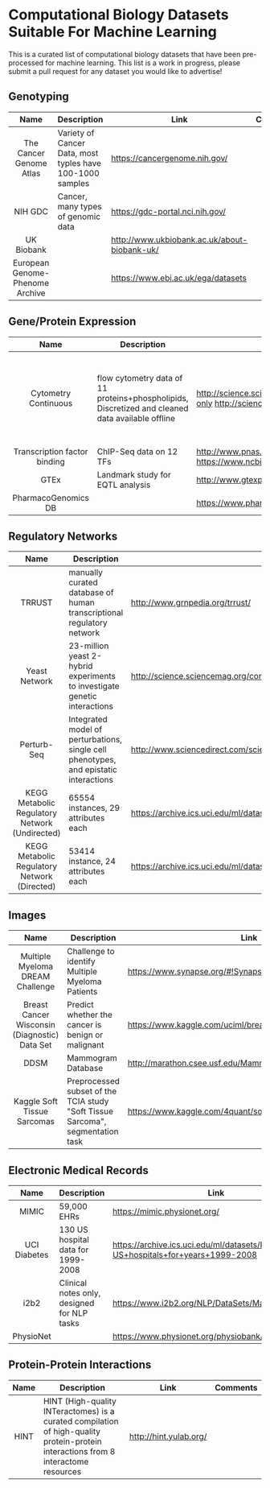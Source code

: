 # Computational Biology Datasets Suitable For Machine Learning
This is a curated list of computational biology datasets that have been pre-processed for machine learning.
This list is a work in progress, please submit a pull request for any dataset you would like to advertise!

## Genotyping
|Name | Description | Link | Comments |
|:-:|---|---|---|
|The Cancer Genome Atlas| Variety of Cancer Data, most typles have 100-1000 samples  | https://cancergenome.nih.gov/  |   |
|NIH GDC| Cancer, many types of genomic data  | https://gdc-portal.nci.nih.gov/  |   |
|UK Biobank   |   | http://www.ukbiobank.ac.uk/about-biobank-uk/  |   |
|European Genome-Phenome Archive| | https://www.ebi.ac.uk/ega/datasets | |

## Gene/Protein Expression
|Name | Description | Link | Comments |
|:-:|---|---|---|
|Cytometry	Continuous | flow cytometry data of 11 proteins+phospholipids, Discretized and cleaned data available offline	| http://science.sciencemag.org/content/308/5721/523.figures-only	http://science.sciencemag.org/content/308/5721/523 | Classical benchmark dataset for learning graphical models; contains known errors |
| Transcription factor binding |	ChIP-Seq data on 12 TFs |	http://www.pnas.org/content/106/51/21521.abstract?tab=ds	https://www.ncbi.nlm.nih.gov/pmc/articles/PMC2789751/	| |
| GTEx | Landmark study for EQTL analysis | http://www.gtexportal.org/home/ | |
|PharmacoGenomics DB	|	| https://www.pharmgkb.org/		| |

## Regulatory Networks
|Name | Description | Link | Comments |
|:-:|---|---|---|
|TRRUST| manually curated database of human transcriptional regulatory network | http://www.grnpedia.org/trrust/ | |
|Yeast Network| 23-million yeast 2-hybrid experiments to investigate genetic interactions | http://science.sciencemag.org/content/353/6306/aaf1420/tab-pdf | |
|Perturb-Seq| Integrated model of perturbations, single cell phenotypes, and epistatic interactions | http://www.sciencedirect.com/science/article/pii/S0092867416316105 | |
|KEGG Metabolic Regulatory Network (Undirected) | 65554 instances, 29 attributes each | https://archive.ics.uci.edu/ml/datasets/KEGG+Metabolic+Reaction+Network+%28Undirected%29 | |
| KEGG Metabolic Regulatory Network (Directed) |53414 instance, 24 attributes each | https://archive.ics.uci.edu/ml/datasets/KEGG+Metabolic+Relation+Network+%28Directed%29 | |

## Images
|Name | Description | Link | Comments |
|:-:|---|---|---|
|Multiple Myeloma DREAM Challenge| Challenge to identify Multiple Myeloma Patients | https://www.synapse.org/#!Synapse:syn6187098/wiki/401884 | |
|Breast Cancer Wisconsin (Diagnostic) Data Set| Predict whether the cancer is benign or malignant | https://www.kaggle.com/uciml/breast-cancer-wisconsin-data | |
|DDSM|Mammogram Database| http://marathon.csee.usf.edu/Mammography/Database.html | |
|Kaggle Soft Tissue Sarcomas| Preprocessed subset of the TCIA study "Soft Tissue Sarcoma", segmentation task | https://www.kaggle.com/4quant/soft-tissue-sarcoma | |

## Electronic Medical Records
|Name | Description | Link | Comments |
|:-:|---|---|---|
|MIMIC| 59,000 EHRs | https://mimic.physionet.org/ | |
|UCI Diabetes| 130 US hospital data for 1999-2008| https://archive.ics.uci.edu/ml/datasets/Diabetes+130-US+hospitals+for+years+1999-2008| |
|i2b2 | Clinical notes only, designed for NLP tasks | https://www.i2b2.org/NLP/DataSets/Main.php | |
|PhysioNet| | https://www.physionet.org/physiobank/database/ | |

## Protein-Protein Interactions
|Name | Description | Link | Comments |
|:-:|---|---|---|
|HINT| HINT (High-quality INTeractomes) is a curated compilation of high-quality protein-protein interactions from 8 interactome resources | http://hint.yulab.org/ | |
